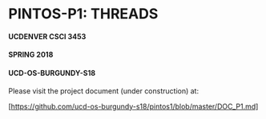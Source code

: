 # PINTOS-P1: THREADS
#### UCDENVER CSCI 3453
#### SPRING 2018
#### UCD-OS-BURGUNDY-S18

Please visit the project document (under construction) at:

[https://github.com/ucd-os-burgundy-s18/pintos1/blob/master/DOC_P1.md]
